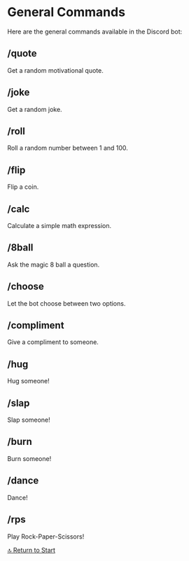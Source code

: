 <link rel="stylesheet" type="text/css" href="styles.css">

# General Commands

Here are the general commands available in the Discord bot:

## /quote
Get a random motivational quote.

## /joke
Get a random joke.

## /roll
Roll a random number between 1 and 100.

## /flip
Flip a coin.

## /calc
Calculate a simple math expression.

## /8ball
Ask the magic 8 ball a question.

## /choose
Let the bot choose between two options.

## /compliment
Give a compliment to someone.

## /hug
Hug someone!

## /slap
Slap someone!

## /burn
Burn someone!

## /dance
Dance!

## /rps
Play Rock-Paper-Scissors!

[🔝 Return to Start](index.md)
